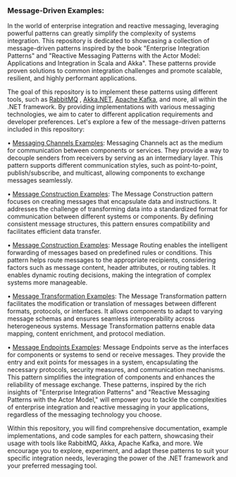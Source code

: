 ### Message-Driven Examples:

In the world of enterprise integration and reactive messaging, leveraging powerful patterns can greatly simplify the complexity of systems integration.
This repository is dedicated to showcasing a collection of message-driven patterns inspired by the book "Enterprise Integration Patterns" and
"Reactive Messaging Patterns with the Actor Model: Applications and Integration in Scala and Akka". These patterns provide proven solutions to common
integration challenges and promote scalable, resilient, and highly performant applications.

The goal of this repository is to implement these patterns using different tools, such as [RabbitMQ](https://www.rabbitmq.com/)
, [Akka.NET](https://getakka.net/), [Apache Kafka](https://kafka.apache.org/), and more, all within
the .NET framework. By providing implementations with various messaging technologies, we aim to cater to different application requirements and developer
preferences.
Let's explore a few of the message-driven patterns included in this repository:

• [Messaging Channels Examples](https://github.com/M-Rashidi/aspnetcore-reactive-application/tree/main/message-driven/message-channel):
Messaging Channels act as the medium for communication between components or services. They provide a way to decouple senders from receivers by serving as an
intermediary layer. This pattern supports different communication styles, such as point-to-point, publish/subscribe, and multicast, allowing components to
exchange messages seamlessly.

• [Message Construction Examples](https://github.com/M-Rashidi/aspnetcore-reactive-application/tree/main/message-driven/message-construction):
The Message Construction pattern focuses on creating messages that encapsulate data and instructions. It addresses the challenge of transforming data into a
standardized format for communication between different systems or components. By defining consistent message structures, this pattern ensures
compatibility and facilitates efficient data transfer.

• [Message Construction Examples](https://github.com/M-Rashidi/aspnetcore-reactive-application/tree/main/message-driven/message-routing):
Message Routing enables the intelligent forwarding of messages based on predefined rules or conditions. This pattern helps route messages to the
appropriate recipients, considering factors such as message content, header attributes, or routing tables. It enables dynamic routing decisions,
making the integration of complex systems more manageable.

• [Message Transformation Examples](https://github.com/M-Rashidi/aspnetcore-reactive-application/tree/main/message-driven/message-transformation):
The Message Transformation pattern facilitates the modification or translation of messages between different formats, protocols, or interfaces.
It allows components to adapt to varying message schemas and ensures seamless interoperability across heterogeneous systems. Message Transformation
patterns enable data mapping, content enrichment, and protocol mediation.

• [Message Endpoints Examples](https://github.com/M-Rashidi/aspnetcore-reactive-application/tree/main/message-driven/message-endpoints):
Message Endpoints serve as the interfaces for components or systems to send or receive messages. They provide the entry and exit points for messages in
a system, encapsulating the necessary protocols, security measures, and communication mechanisms. This pattern simplifies the integration of components
and enhances the reliability of message exchange.
These patterns, inspired by the rich insights of "Enterprise Integration Patterns" and "Reactive Messaging Patterns with the Actor Model," will empower you to tackle the complexities of enterprise integration and reactive messaging in your applications, regardless of the messaging technology you choose.

Within this repository, you will find comprehensive documentation, example implementations, and code samples for each pattern,
showcasing their usage with tools like RabbitMQ, Akka, Apache Kafka, and more. We encourage you to explore, experiment, and adapt these patterns to suit
your specific integration needs, leveraging the power of the .NET framework and your preferred messaging tool.

